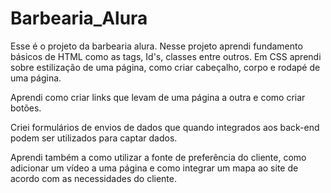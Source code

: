 # Barbearia_Alura

Esse é o projeto da barbearia alura.
Nesse projeto aprendi fundamento básicos de HTML como as tags, Id's, classes entre outros. 
Em CSS aprendi sobre estilização de uma página, como criar cabeçalho, corpo e rodapé de uma página.

Aprendi como criar links que levam de uma página a outra e como criar botões.

Criei formulários de envios de dados que quando integrados aos back-end podem ser utilizados para captar dados.

Aprendi também a como utilizar a fonte de preferência do cliente, como adicionar um vídeo a uma página e como integrar um mapa ao site de acordo com as necessidades do cliente.
